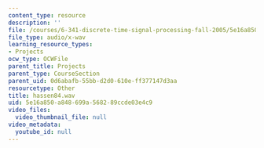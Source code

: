 ```yaml
---
content_type: resource
description: ''
file: /courses/6-341-discrete-time-signal-processing-fall-2005/5e16a850a848699a568289ccde03e4c9_hassen84.wav
file_type: audio/x-wav
learning_resource_types:
- Projects
ocw_type: OCWFile
parent_title: Projects
parent_type: CourseSection
parent_uid: 0d6abafb-55bb-d2d0-610e-ff377147d3aa
resourcetype: Other
title: hassen84.wav
uid: 5e16a850-a848-699a-5682-89ccde03e4c9
video_files:
  video_thumbnail_file: null
video_metadata:
  youtube_id: null
---
```

